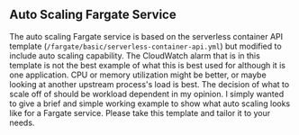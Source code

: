 ## Auto Scaling Fargate Service

The auto scaling Fargate service is based on the serverless container API template (`/fargate/basic/serverless-container-api.yml`) but modified to include auto scaling capability. The CloudWatch alarm that is in this template is not the best example of what this is best used for although it is one application. CPU or memory utilization might be better, or maybe looking at another upstream process's load is best. The decision of what to scale off of should be workload dependent in my opinion. I simply wanted to give a brief and simple working example to show what auto scaling looks like for a Fargate service. Please take this template and tailor it to your needs.
